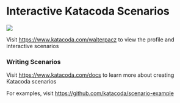 # Interactive Katacoda Scenarios

[![](http://shields.katacoda.com/katacoda/walterpacz/count.svg)](https://www.katacoda.com/walterpacz "Get your profile on Katacoda.com")

Visit https://www.katacoda.com/walterpacz to view the profile and interactive scenarios

### Writing Scenarios
Visit https://www.katacoda.com/docs to learn more about creating Katacoda scenarios

For examples, visit https://github.com/katacoda/scenario-example
